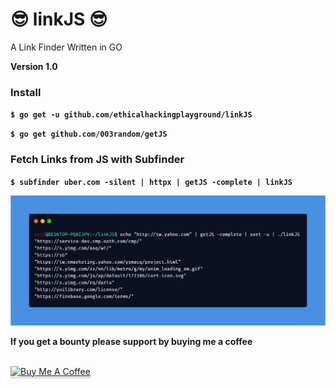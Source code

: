 
# 😎 linkJS 😎

A Link Finder Written in GO

**Version 1.0**



### Install

**`$ go get -u github.com/ethicalhackingplayground/linkJS`**

**`$ go get github.com/003random/getJS`**


### Fetch Links from JS with Subfinder
**`$ subfinder uber.com -silent | httpx | getJS -complete | linkJS`**

![GitHub Logo](carbon.png)



**If you get a bounty please support by buying me a coffee**

<br>
<a href="https://www.buymeacoffee.com/krypt0mux" target="_blank"><img src="https://www.buymeacoffee.com/assets/img/custom_images/orange_img.png" alt="Buy Me A Coffee" style="height: 41px !important;width: 174px !important;box-shadow: 0px 3px 2px 0px rgba(190, 190, 190, 0.5) !important;-webkit-box-shadow: 0px 3px 2px 0px rgba(190, 190, 190, 0.5) !important;" ></a>

